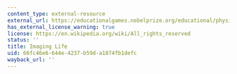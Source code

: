 ```yaml
---
content_type: external-resource
external_url: https://educationalgames.nobelprize.org/educational/physics/imaginglife/about.html
has_external_license_warning: true
license: https://en.wikipedia.org/wiki/All_rights_reserved
status: ''
title: Imaging Life
uid: 66fc46e6-644e-4237-b59d-a1874fb1defc
wayback_url: ''
---
```

